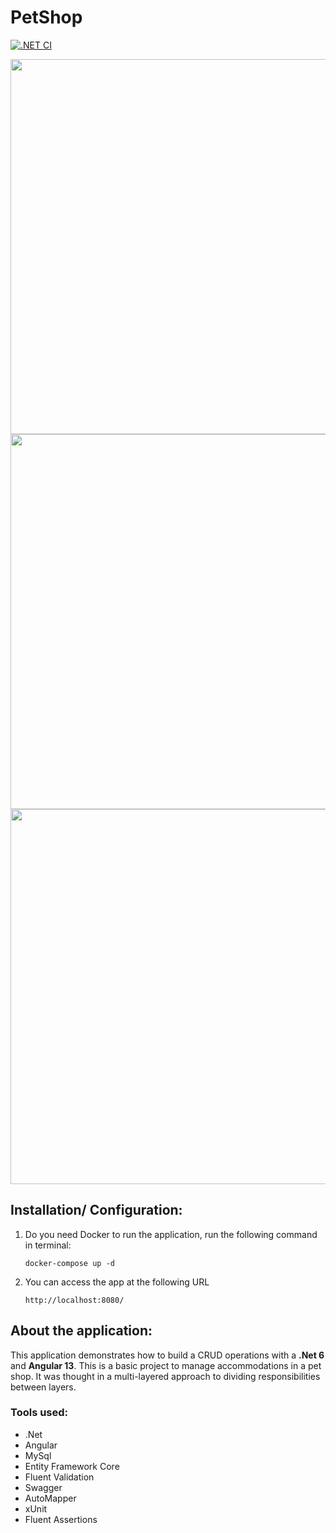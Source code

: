 # PetShop

[![.NET CI](https://github.com/scluispaulo/PetShop/actions/workflows/dotnet.yml/badge.svg)](https://github.com/scluispaulo/PetShop/actions/workflows/dotnet.yml)

<img src="https://user-images.githubusercontent.com/63242321/198752130-16ebdc63-14f7-466b-ab0d-353e8dd97387.png" width="600">

<img src="https://user-images.githubusercontent.com/63242321/198752181-e8bc96e2-2857-4f5e-a0fc-06bdd93c8128.png" width="600">

<img src="https://user-images.githubusercontent.com/63242321/198752198-2f431e4b-e00e-4f47-ac16-ed71949a6ab9.png" width="600">


## Installation/ Configuration:

1. Do you need Docker to run the application, run the following command in terminal:

   ```
   docker-compose up -d
   ```

2. You can access the app at the following URL

   ```
   http://localhost:8080/
   ```


## About the application:

This application demonstrates how to build a CRUD operations with a **.Net 6** and **Angular 13**. This is a basic project to manage accommodations in a pet shop. It was thought in a multi-layered approach to dividing responsibilities between layers.


### Tools used:
- .Net
- Angular 
- MySql
- Entity Framework Core
- Fluent Validation
- Swagger
- AutoMapper
- xUnit
- Fluent Assertions
